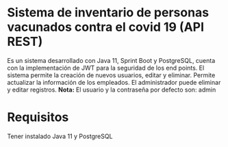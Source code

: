 # Sistema de inventario de personas vacunados contra el covid 19 (API REST)
Es un sistema desarrollado con Java 11, Sprint Boot y PostgreSQL, cuenta con la implementación de JWT para la seguridad de los end points.
El sistema permite la creación de nuevos usuarios, editar y eliminar.
Permite actualizar la información de los empleados.
El administrador puede eliminar y editar registros.
<STRONG>Nota:</STRONG> El usuario y la contraseña por defecto son: admin

# Requisitos
Tener instalado Java 11 y PostgreSQL
